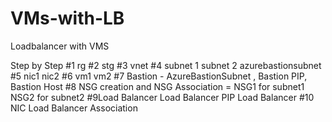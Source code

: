 # VMs-with-LB
Loadbalancer with VMS

Step by Step
#1 rg
#2 stg
#3 vnet
#4 subnet 1  subnet 2 azurebastionsubnet
#5 nic1 nic2
#6 vm1 vm2
#7 Bastion - AzureBastionSubnet , Bastion PIP, Bastion Host
#8 NSG creation and NSG Association = 
    NSG1 for subnet1
    NSG2 for subnet2
#9Load Balancer
    Load Balancer PIP
    Load Balancer 
#10 NIC Load Balancer Association